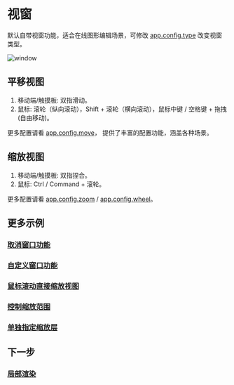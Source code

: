 # 视窗

默认自带视窗功能，适合在线图形编辑场景，可修改 [app.config.type](/reference/config/app/type.md) 改变视窗类型。

![window](/svg/window.svg)

## 平移视图

1. 移动端/触摸板: 双指滑动。
2. 鼠标: 滚轮（纵向滚动），Shift + 滚轮（横向滚动），鼠标中键 / 空格键 + 拖拽 (自由移动)。

更多配置请看 [app.config.move](/reference/config/app/move.md)， 提供了丰富的配置功能，涵盖各种场景。

## 缩放视图

1. 移动端/触摸板: 双指捏合。
2. 鼠标: Ctrl / Command + 滚轮。

更多配置请看 [app.config.zoom](/reference/config/app/zoom.md) / [app.config.wheel](/reference/config/app/wheel.md)。

## 更多示例

### [取消窗口功能](/reference/config/app/type.md#draw-类型)

### [自定义窗口功能](/reference/config/app/type.md#custom-类型)

### [鼠标滚动直接缩放视图](/reference/config/app/wheel.md#鼠标滚动直接缩放视图)

### [控制缩放范围](/reference/config/app/zoom.md#控制视图缩放范围)

### [单独指定缩放层](/reference/display/Leafer.md#单独指定缩放层)

## 下一步

### [局部渲染](/guide/app/partRender)
